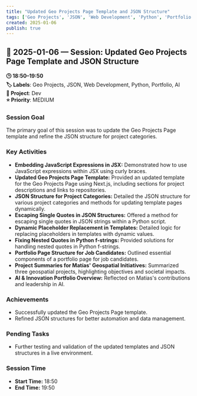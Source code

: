 ```yaml
---
title: "Updated Geo Projects Page Template and JSON Structure"
tags: ['Geo Projects', 'JSON', 'Web Development', 'Python', 'Portfolio', 'AI']
created: 2025-01-06
publish: true
---
```


## 📅 2025-01-06 — Session: Updated Geo Projects Page Template and JSON Structure

**🕒 18:50–19:50**  
**🏷️ Labels**: Geo Projects, JSON, Web Development, Python, Portfolio, AI  
**📂 Project**: Dev  
**⭐ Priority**: MEDIUM  


### Session Goal
The primary goal of this session was to update the Geo Projects Page template and refine the JSON structure for project categories.

### Key Activities
- **Embedding JavaScript Expressions in JSX:** Demonstrated how to use JavaScript expressions within JSX using curly braces.
- **Updated Geo Projects Page Template:** Provided an updated template for the Geo Projects Page using Next.js, including sections for project descriptions and links to repositories.
- **JSON Structure for Project Categories:** Detailed the JSON structure for various project categories and methods for updating template pages dynamically.
- **Escaping Single Quotes in JSON Structures:** Offered a method for escaping single quotes in JSON strings within a Python script.
- **Dynamic Placeholder Replacement in Templates:** Detailed logic for replacing placeholders in templates with dynamic values.
- **Fixing Nested Quotes in Python f-strings:** Provided solutions for handling nested quotes in Python f-strings.
- **Portfolio Page Structure for Job Candidates:** Outlined essential components of a portfolio page for job candidates.
- **Project Summaries for Matías' Geospatial Initiatives:** Summarized three geospatial projects, highlighting objectives and societal impacts.
- **AI & Innovation Portfolio Overview:** Reflected on Matias's contributions and leadership in AI.

### Achievements
- Successfully updated the Geo Projects Page template.
- Refined JSON structures for better automation and data management.

### Pending Tasks
- Further testing and validation of the updated templates and JSON structures in a live environment.

### Session Time
- **Start Time:** 18:50
- **End Time:** 19:50
